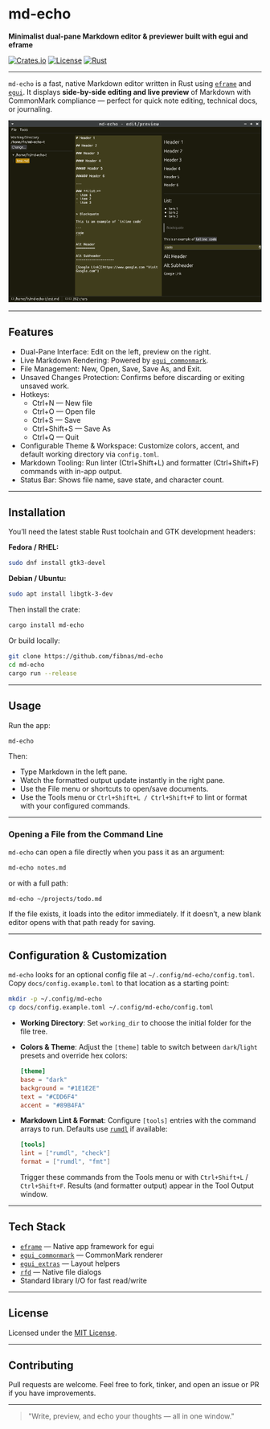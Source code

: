 # md-echo
**Minimalist dual-pane Markdown editor & previewer built with egui and eframe**

[![Crates.io](https://img.shields.io/crates/v/md-echo.svg)](https://crates.io/crates/md-echo)
[![License](https://img.shields.io/badge/license-MIT-blue.svg)](./LICENSE)
[![Rust](https://img.shields.io/badge/Rust-stable-orange.svg)](https://www.rust-lang.org)

---

`md-echo` is a fast, native Markdown editor written in Rust using [`eframe`](https://docs.rs/eframe) and [`egui`](https://docs.rs/egui).
It displays **side-by-side editing and live preview** of Markdown with CommonMark compliance — perfect for quick note editing, technical docs, or journaling.

![md-echo dual-pane editor screenshot](assets/mdecho-screengrab.png)

---

## Features

- Dual-Pane Interface: Edit on the left, preview on the right.
- Live Markdown Rendering: Powered by [`egui_commonmark`](https://crates.io/crates/egui_commonmark).
- File Management: New, Open, Save, Save As, and Exit.
- Unsaved Changes Protection: Confirms before discarding or exiting unsaved work.
- Hotkeys:
  - Ctrl+N — New file
  - Ctrl+O — Open file
  - Ctrl+S — Save
  - Ctrl+Shift+S — Save As
  - Ctrl+Q — Quit
- Configurable Theme & Workspace: Customize colors, accent, and default working directory via `config.toml`.
- Markdown Tooling: Run linter (Ctrl+Shift+L) and formatter (Ctrl+Shift+F) commands with in-app output.
- Status Bar: Shows file name, save state, and character count.

---

## Installation

You’ll need the latest stable Rust toolchain and GTK development headers:

**Fedora / RHEL:**
```bash
sudo dnf install gtk3-devel
```

**Debian / Ubuntu:**
```bash
sudo apt install libgtk-3-dev
```

Then install the crate:
```bash
cargo install md-echo
```

Or build locally:
```bash
git clone https://github.com/fibnas/md-echo
cd md-echo
cargo run --release
```

---

## Usage

Run the app:
```bash
md-echo
```

Then:
- Type Markdown in the left pane.
- Watch the formatted output update instantly in the right pane.
- Use the File menu or shortcuts to open/save documents.
- Use the Tools menu or `Ctrl+Shift+L / Ctrl+Shift+F` to lint or format with your configured commands.

---

### Opening a File from the Command Line

`md-echo` can open a file directly when you pass it as an argument:

```bash
md-echo notes.md
```

or with a full path:

```bash
md-echo ~/projects/todo.md
```

If the file exists, it loads into the editor immediately.
If it doesn’t, a new blank editor opens with that path ready for saving.

---

## Configuration & Customization

`md-echo` looks for an optional config file at `~/.config/md-echo/config.toml`. Copy `docs/config.example.toml` to that location as a starting point:

```bash
mkdir -p ~/.config/md-echo
cp docs/config.example.toml ~/.config/md-echo/config.toml
```

- **Working Directory**: Set `working_dir` to choose the initial folder for the file tree.
- **Colors & Theme**: Adjust the `[theme]` table to switch between `dark`/`light` presets and override hex colors:

  ```toml
  [theme]
  base = "dark"
  background = "#1E1E2E"
  text = "#CDD6F4"
  accent = "#89B4FA"
  ```

- **Markdown Lint & Format**: Configure `[tools]` entries with the command arrays to run. Defaults use [`rumdl`](https://github.com/fibnas/rumdl) if available:

  ```toml
  [tools]
  lint = ["rumdl", "check"]
  format = ["rumdl", "fmt"]
  ```

  Trigger these commands from the Tools menu or with `Ctrl+Shift+L` / `Ctrl+Shift+F`. Results (and formatter output) appear in the Tool Output window.

---

## Tech Stack

- [`eframe`](https://docs.rs/eframe) — Native app framework for egui
- [`egui_commonmark`](https://crates.io/crates/egui_commonmark) — CommonMark renderer
- [`egui_extras`](https://docs.rs/egui_extras) — Layout helpers
- [`rfd`](https://crates.io/crates/rfd) — Native file dialogs
- Standard library I/O for fast read/write

---

## License

Licensed under the [MIT License](./LICENSE).

---

## Contributing

Pull requests are welcome.
Feel free to fork, tinker, and open an issue or PR if you have improvements.

---

> "Write, preview, and echo your thoughts — all in one window."
